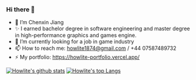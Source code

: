 ### Hi there 👋
- 🌱 I’m Chenxin Jiang
- ✨ I earned bachelor degree in software engineering and master degree in high-performance graphics and games engine.
- 🔭 I’m currently looking for a job in game industry
- 📫 How to reach me: howlite1874@gmail.com / +44 07587489732
- ⚡ My portfolio: https://howlite-portfolio.vercel.app/

<!--
**howlite1874/howlite1874** is a ✨ _special_ ✨ repository because its `README.md` (this file) appears on your GitHub profile.

Here are some ideas to get you started:


- 🌱 I’m currently learning ...
- 👯 I’m looking to collaborate on ...
- 🤔 I’m looking for help with ...
- 💬 Ask me about ...
- 📫 How to reach me: ...
- 😄 Pronouns: ...
- ⚡ Fun fact: ...
-->
[![Howlite's github stats](https://github-readme-stats.vercel.app/api?username=howlite1874&count_private=true&include_all_commits=true&theme=radical)](https://github.com/howlite1874?tab=repositories)
[![Howlite's top Langs](https://github-readme-stats.vercel.app/api/top-langs/?username=howlite1874&theme=tokyonight&layout=compact)](https://github.com/howlite1874?tab=repositories)
 



